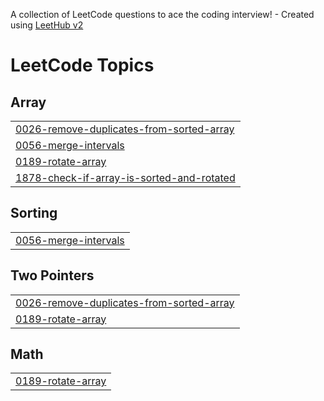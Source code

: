 A collection of LeetCode questions to ace the coding interview! - Created using [LeetHub v2](https://github.com/arunbhardwaj/LeetHub-2.0)
<!---LeetCode Topics Start-->
# LeetCode Topics
## Array
|  |
| ------- |
| [0026-remove-duplicates-from-sorted-array](https://github.com/thearpitsaxena/LeetCode/tree/master/0026-remove-duplicates-from-sorted-array) |
| [0056-merge-intervals](https://github.com/thearpitsaxena/LeetCode/tree/master/0056-merge-intervals) |
| [0189-rotate-array](https://github.com/thearpitsaxena/LeetCode/tree/master/0189-rotate-array) |
| [1878-check-if-array-is-sorted-and-rotated](https://github.com/thearpitsaxena/LeetCode/tree/master/1878-check-if-array-is-sorted-and-rotated) |
## Sorting
|  |
| ------- |
| [0056-merge-intervals](https://github.com/thearpitsaxena/LeetCode/tree/master/0056-merge-intervals) |
## Two Pointers
|  |
| ------- |
| [0026-remove-duplicates-from-sorted-array](https://github.com/thearpitsaxena/LeetCode/tree/master/0026-remove-duplicates-from-sorted-array) |
| [0189-rotate-array](https://github.com/thearpitsaxena/LeetCode/tree/master/0189-rotate-array) |
## Math
|  |
| ------- |
| [0189-rotate-array](https://github.com/thearpitsaxena/LeetCode/tree/master/0189-rotate-array) |
<!---LeetCode Topics End-->